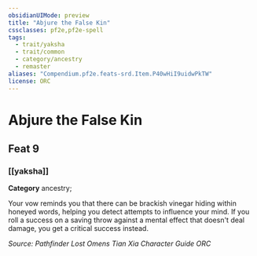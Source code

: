 ```yaml
---
obsidianUIMode: preview
title: "Abjure the False Kin"
cssclasses: pf2e,pf2e-spell
tags:
  - trait/yaksha
  - trait/common
  - category/ancestry
  - remaster
aliases: "Compendium.pf2e.feats-srd.Item.P40wHiI9uidwPkTW"
license: ORC
---
```

# Abjure the False Kin
## Feat 9
### [[yaksha]]

**Category** ancestry; 




Your vow reminds you that there can be brackish vinegar hiding within honeyed words, helping you detect attempts to influence your mind. If you roll a success on a saving throw against a mental effect that doesn't deal damage, you get a critical success instead.

*Source: Pathfinder Lost Omens Tian Xia Character Guide*
*ORC*